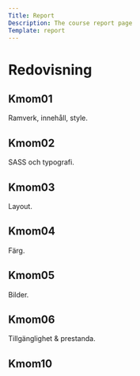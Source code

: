 ```yaml
---
Title: Report
Description: The course report page
Template: report
---
```


Redovisning
==================

<div class="kmom-box">
<div><h2>Kmom01</h2></div>
<p>Ramverk, innehåll, style.</p>
<a href="report/kmom01" aria-label="kmom01"><i class="fas fa-align-justify"></i></a>
</div>

<div class="kmom-box">
<div><h2>Kmom02</h2></div>
<p>SASS och typografi.</p>
<a href="report/kmom02" aria-label="kmom02"><i class="fas fa-align-justify"></i></a>
</div>

<div class="kmom-box">
<div><h2>Kmom03</h2></div>
<p>Layout.</p>
<a href="report/kmom03" aria-label="kmom03"><i class="fas fa-align-justify"></i></a>
</div>

<div class="kmom-box">
<div><h2>Kmom04</h2></div>
<p>Färg.</p>
<a href="report/kmom04" aria-label="kmom04"><i class="fas fa-align-justify"></i></a>
</div>

<div class="kmom-box">
<div><h2>Kmom05</h2></div>
<p>Bilder.</p>
<a href="report/kmom05" aria-label="kmom05"><i class="fas fa-align-justify"></i></a>
</div>

<div class="kmom-box">
<div><h2>Kmom06</h2></div>
<p>Tillgänglighet & prestanda.</p>
<a href="report/kmom06" aria-label="kmom06"><i class="fas fa-align-justify"></i></a>
</div>

<div class="kmom-box project">
<div><h2>Kmom10</h2></div>
</div>
